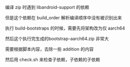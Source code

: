 编译 zip 时遇到 libandroid-support 的依赖

但是这个依赖在 build_order 解析编译顺序中没有被识别出来

执行 build-bootstraps 的时候，需要先将架构改为仅 aarch64

然后这个执行完生成的bootstrap-aarch64.zip 非常大

需要根据脚本内容，去除一些 addition 的内容

然后用 check.sh 来检查子依赖，子依赖的子依赖